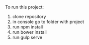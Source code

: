 To run this project:
1) clone repository 
2) in console go to folder with project 
3) run npm install 
4) run bower install 
5) run gulp serve
